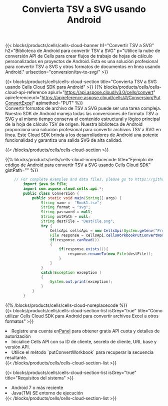 ﻿---
title:  Convierta TSV a SVG usando Android
description:  Utilizar el SDK de nube Aspose.Cells para Android para convertir un archivo en formato TSV a un archivo en formato SVG.
kwords: Excel, Convert TSV to SVG, REST, Android
howto: How to convert TSV to SVG using Aspose.Cells Cloud Android library.
---
{{< blocks/products/cells/cells-cloud-banner h1="Convertir TSV a SVG" h2="Biblioteca de Android para convertir TSV a SVG" p="Utilice la nube de conversión API de Cells para crear flujos de trabajo de hojas de cálculo personalizados en proyectos de Android. Esta es una solución profesional para convertir TSV a SVG y otros formatos de documentos en línea usando Android." urlsection="conversion/tsv-to-svg/" >}}

{{< blocks/products/cells/cells-cloud-section title="Convierta TSV a SVG usando Cells Cloud SDK para Android" >}}
{{% blocks/products/cells/cells-cloud-api-reference apiurl="https://api.aspose.cloud/v3.0/cells/convert" apireferenceurl="https://apireference.aspose.cloud/cells/#/Conversion/PutConvertExcel" apimethod="PUT" %}}
<br/>
Convertir formatos de archivo de TSV a SVG puede ser una tarea compleja. Nuestro SDK de Android maneja todas las conversiones de formato TSV a SVG y al mismo tiempo conserva el contenido estructural y lógico principal de la hoja de cálculo TSV de origen. Nuestra biblioteca de Android proporciona una solución profesional para convertir archivos TSV a SVG en línea. Este Cloud SDK brinda a los desarrolladores de Android una potente funcionalidad y garantiza una salida SVG de alta calidad.

{{< /blocks/products/cells/cells-cloud-section >}}

{{% blocks/products/cells/cells-cloud-noreplacecode title="Ejemplo de código de Android para convertir TSV a SVG usando Cells Cloud SDK" gistPath="" %}}
 
```java
    // For complete examples and data files, please go to https://github.com/aspose-cells-cloud/aspose-cells-cloud-android/
        import java.io.File;
        import com.aspose.cloud.cells.api.*;
        public class Conversion {
            public static void main(String[] args) {
                String name =  "Book1.tsv";
                String format = "svg";
                String password = null;
                String outPath = null;
                String destFile = "DestFile.svg";
                try {
                    CellsApi cellsApi = new CellsApi(System.getenv("ProductClientId"), System.getenv("ProductClientSecret"));
                    File response = cellsApi.cellsWorkbookPutConvertWorkbook(new File(name), format, password, outPath, null,null);            
                    if(response.canRead())
                    {
                        if(response.exists()){
                            response.renameTo(new File(destFile));
                        }                
                    }
                }
                catch(Exception exception )
                {
                    System.out.print(exception);
                }
            }
        }
```
 
{{% /blocks/products/cells/cells-cloud-noreplacecode %}}
<br/>
{{< blocks/products/cells/cells-cloud-section-list isGrey="true" title="Cómo utilizar Cells Cloud SDK para Android para convertir archivos Excel a otros formatos" >}}
<li> Registre una cuenta en<a href="https://dashboard.aspose.cloud/">Panel</a> para obtener gratis API cuota y detalles de autorización</li>
<li>Inicialice Cells API con su ID de cliente, secreto de cliente, URL base y versión API.</li>
<li>Utilice el método `putConvertWorkbook` para recuperar la secuencia resultante.</li>
{{< /blocks/products/cells/cells-cloud-section-list >}}

{{< blocks/products/cells/cells-cloud-section-list isGrey="true" title="Requisitos del sistema" >}}
<li>Android 7 o más reciente</li>
<li>Java(TM) SE entorno de ejecución</li>
{{< /blocks/products/cells/cells-cloud-section-list >}}

